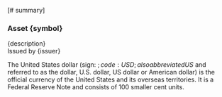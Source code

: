 [# summary]
### Asset {symbol}

{description}  
Issued by {issuer}

The United States dollar (sign: $; code: USD; also abbreviated US$ and referred to as the dollar, U.S. dollar, US dollar or American dollar) 
is the official currency of the United States and its overseas territories. It is a Federal Reserve Note and consists of 100 smaller cent units.